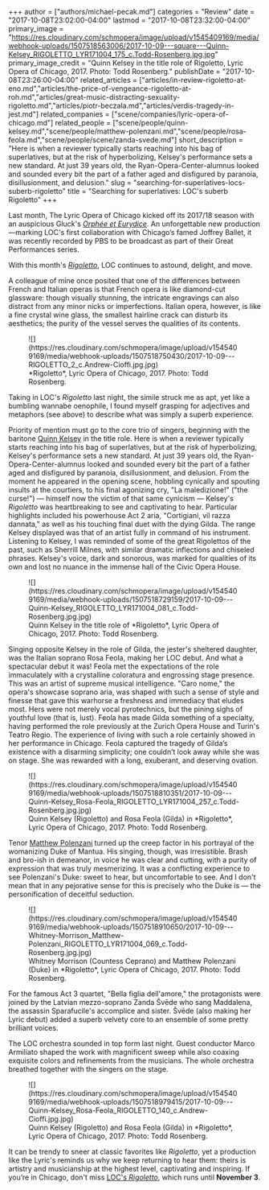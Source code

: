 +++
author = ["authors/michael-pecak.md"]
categories = "Review"
date = "2017-10-08T23:02:00-04:00"
lastmod = "2017-10-08T23:32:00-04:00"
primary_image = "https://res.cloudinary.com/schmopera/image/upload/v1545409169/media/webhook-uploads/1507518563006/2017-10-09---square---Quinn-Kelsey_RIGOLETTO_LYR171004_175_c.Todd-Rosenberg.jpg.jpg"
primary_image_credit = "Quinn Kelsey in the title role of Rigoletto, Lyric Opera of Chicago, 2017. Photo: Todd Rosenberg."
publishDate = "2017-10-08T23:26:00-04:00"
related_articles = ["articles/in-review-rigoletto-at-eno.md","articles/the-price-of-vengeance-rigoletto-at-roh.md","articles/great-music-distracting-sexuality-rigoletto.md","articles/piotr-beczala.md","articles/verdis-tragedy-in-jest.md"]
related_companies = ["scene/companies/lyric-opera-of-chicago.md"]
related_people = ["scene/people/quinn-kelsey.md","scene/people/matthew-polenzani.md","scene/people/rosa-feola.md","scene/people/scene/zanda-svede.md"]
short_description = "Here is when a reviewer typically starts reaching into his bag of superlatives, but at the risk of hyperbolizing, Kelsey&#039;s performance sets a new standard. At just 39 years old, the Ryan-Opera-Center-alumnus looked and sounded every bit the part of a father aged and disfigured by paranoia, disillusionment, and delusion."
slug = "searching-for-superlatives-locs-suberb-rigoletto"
title = "Searching for superlatives: LOC&#039;s suberb Rigoletto"
+++

Last month, The Lyric Opera of Chicago kicked off its 2017/18 season with an auspicious Gluck's [*Orphée et Eurydice*](/orphee/). An unforgettable new production—marking LOC's first collaboration with Chicago’s famed Joffrey Ballet, it was recently recorded by PBS to be broadcast as part of their Great Performances series. 

With this month's [*Rigoletto*](https://www.lyricopera.org/concertstickets/calendar/2017-2018/productions/lyricopera/rigoletto-opera-tickets), LOC continues to astound, delight, and move.

A colleague of mine once posited that one of the differences between French and Italian operas is that French opera is like diamond-cut glassware: though visually stunning, the intricate engravings can also distract from any minor nicks or imperfections. Italian opera, however, is like a fine crystal wine glass, the smallest hairline crack can disturb its aesthetics; the purity of the vessel serves the qualities of its contents. 

<figure data-type="image">
![](https://res.cloudinary.com/schmopera/image/upload/v1545409169/media/webhook-uploads/1507518750430/2017-10-09---RIGOLETTO_2_c.Andrew-Cioffi.jpg.jpg)
<figcaption>*Rigoletto*, Lyric Opera of Chicago, 2017. Photo: Todd Rosenberg.</figcaption>
</figure>

Taking in LOC's *Rigoletto* last night, the simile struck me as apt, yet like a bumbling wannabe oenophile, I found myself grasping for adjectives and metaphors (see above) to describe what was simply a superb experience.

Priority of mention must go to the core trio of singers, beginning with the baritone [Quinn Kelsey](/scene/people/quinn-kelsey/) in the title role. Here is when a reviewer typically starts reaching into his bag of superlatives, but at the risk of hyperbolizing, Kelsey's performance sets a new standard. At just 39 years old, the Ryan-Opera-Center-alumnus looked and sounded every bit the part of a father aged and disfigured by paranoia, disillusionment, and delusion. From the moment he appeared in the opening scene, hobbling cynically and spouting insults at the courtiers, to his final agonizing cry, "La maledizione!" ("the curse!") — himself now the victim of that same cynicism — Kelsey's *Rigoletto* was heartbreaking to see and captivating to hear. Particular highlights included his powerhouse Act 2 aria, "Cortigiani, vil razza dannata," as well as his touching final duet with the dying Gilda. The range Kelsey displayed was that of an artist fully in command of his instrument. Listening to Kelsey, I was reminded of some of the great Rigolettos of the past, such as Sherrill Milnes, with similar dramatic inflections and chiseled phrases. Kelsey's voice, dark and sonorous, was marked for qualities of its own and lost no nuance in the immense hall of the Civic Opera House.

<figure data-type="image">
![](https://res.cloudinary.com/schmopera/image/upload/v1545409169/media/webhook-uploads/1507518729159/2017-10-09---Quinn-Kelsey_RIGOLETTO_LYR171004_081_c.Todd-Rosenberg.jpg.jpg)
<figcaption>Quinn Kelsey in the title role of *Rigoletto*, Lyric Opera of Chicago, 2017. Photo: Todd Rosenberg.</figcaption>
</figure>

Singing opposite Kelsey in the role of Gilda, the jester's sheltered daughter, was the Italian soprano Rosa Feola, making her LOC debut. And what a spectacular debut it was! Feola met the expectations of the role immaculately with a crystalline coloratura and engrossing stage presence. This was an artist of supreme musical intelligence. "Caro nome," the opera's showcase soprano aria, was shaped with such a sense of style and finesse that gave this warhorse a freshness and immediacy that eludes most. Hers were not merely vocal pyrotechnics, but the pining sighs of youthful love (that is, lust). Feola has made Gilda something of a specialty, having performed the role previously at the Zurich Opera House and Turin's Teatro Regio. The experience of living with such a role certainly showed in her performance in Chicago. Feola captured the tragedy of Gilda’s existence with a disarming simplicity; one couldn’t look away while she was on stage. She was rewarded with a long, exuberant, and deserving ovation.  

<figure data-type="image">
![](https://res.cloudinary.com/schmopera/image/upload/v1545409169/media/webhook-uploads/1507518810351/2017-10-09---Quinn-Kelsey_Rosa-Feola_RIGOLETTO_LYR171004_257_c.Todd-Rosenberg.jpg.jpg)
<figcaption>Quinn Kelsey (Rigoletto) and Rosa Feola (Gilda) in *Rigoletto*, Lyric Opera of Chicago, 2017. Photo: Todd Rosenberg.</figcaption>
</figure>

Tenor [Matthew Polenzani](/talking-with-singers-matthew-polenzani/) turned up the creep factor in his portrayal of the womanizing Duke of Mantua. His singing, though, was irresistible. Brash and bro-ish in demeanor, in voice he was clear and cutting, with a purity of expression that was truly mesmerizing. It was a conflicting experience to see Polenzani's Duke: sweet to hear, but uncomfortable to see. And I don't mean that in any pejorative sense for this is precisely who the Duke is — the personification of deceitful seduction. 

<figure data-type="image">
![](https://res.cloudinary.com/schmopera/image/upload/v1545409169/media/webhook-uploads/1507518910650/2017-10-09---Whitney-Morrison_Matthew-Polenzani_RIGOLETTO_LYR171004_069_c.Todd-Rosenberg.jpg.jpg)
<figcaption>Whitney Morrison (Countess Ceprano) and Matthew Polenzani (Duke) in *Rigoletto*, Lyric Opera of Chicago, 2017. Photo: Todd Rosenberg.</figcaption>
</figure>

For the famous Act 3 quartet, "Bella figlia dell'amore," the protagonists were joined by the Latvian mezzo-soprano Zanda Švēde who sang Maddalena, the assassin Sparafucile's accomplice and sister. Švēde (also making her Lyric debut) added a superb velvety core to an ensemble of some pretty brilliant voices. 

The LOC orchestra sounded in top form last night. Guest conductor Marco Armiliato shaped the  work with magnificent sweep while also coaxing exquisite colors and refinements from the musicians. The whole orchestra breathed together with the singers on the stage. 

<figure data-type="image">
![](https://res.cloudinary.com/schmopera/image/upload/v1545409169/media/webhook-uploads/1507518979415/2017-10-09---Quinn-Kelsey_Rosa-Feola_RIGOLETTO_140_c.Andrew-Cioffi.jpg.jpg)
<figcaption>Quinn Kelsey (Rigoletto) and Rosa Feola (Gilda) in *Rigoletto*, Lyric Opera of Chicago, 2017. Photo: Todd Rosenberg.</figcaption>
</figure>

It can be trendy to sneer at classic favorites like *Rigoletto*, yet a production like the Lyric's reminds us why we keep returning to hear them: theirs is artistry and musicianship at the highest level, captivating and inspiring. If you’re in Chicago, don't miss [LOC's *Rigoletto*](https://www.lyricopera.org/concertstickets/calendar/2017-2018/productions/lyricopera/rigoletto-opera-tickets), which runs until **November 3**.
